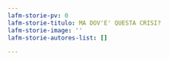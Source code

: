 ```yaml
---
lafm-storie-pv: 0
lafm-storie-titulo: MA DOV'E' QUESTA CRISI?
lafm-storie-image: ''
lafm-storie-autores-list: []

---
```


